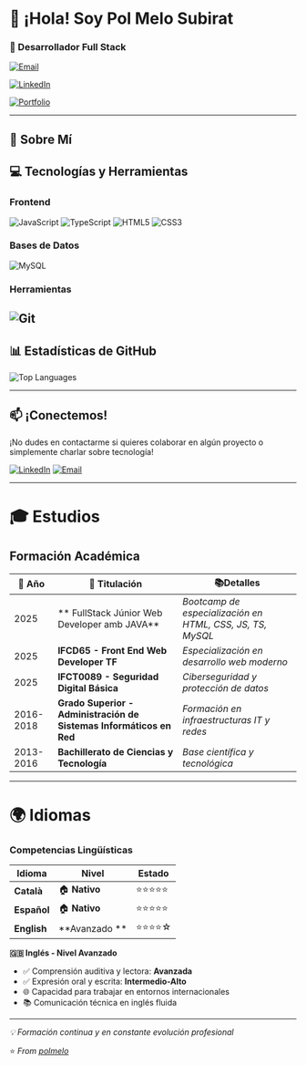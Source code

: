 # 👋 ¡Hola! Soy Pol Melo Subirat

### 💼 Desarrollador Full Stack

[![Email](https://img.shields.io/badge/Email-pol.melo14@gmail.com-D14836?style=flat-square&logo=gmail&logoColor=white)](mailto:pol.melo14@gmail.com)  


[![LinkedIn](https://img.shields.io/badge/LinkedIn-PolMelo-0077B5?style=flat-square&logo=linkedin&logoColor=white)](https://www.linkedin.com/in/PolMelo/)  


[![Portfolio](https://img.shields.io/badge/🌐_Portfolio-Pol_Melo-FF7139?style=flat-square&logo=firefox&logoColor=white)](https://polmelo.github.io/)

---

## 🚀 Sobre Mí



## 💻 Tecnologías y Herramientas

### Frontend
![JavaScript](https://img.shields.io/badge/JavaScript-F7DF1E?style=for-the-badge&logo=javascript&logoColor=black)
![TypeScript](https://img.shields.io/badge/TypeScript-3178C6?style=for-the-badge&logo=typescript&logoColor=white)
![HTML5](https://img.shields.io/badge/HTML5-E34F26?style=for-the-badge&logo=html5&logoColor=white)
![CSS3](https://img.shields.io/badge/CSS3-1572B6?style=for-the-badge&logo=css3&logoColor=white)

### Bases de Datos
![MySQL](https://img.shields.io/badge/MySQL-4479A1?style=for-the-badge&logo=mysql&logoColor=white)

### Herramientas
![Git](https://img.shields.io/badge/Git-F05032?style=for-the-badge&logo=git&logoColor=white)
---

## 📊 Estadísticas de GitHub

![Top Languages](https://github-readme-stats.vercel.app/api/top-langs/?username=polmelo&layout=compact&theme=radical)

---

## 📫 ¡Conectemos!

¡No dudes en contactarme si quieres colaborar en algún proyecto o simplemente charlar sobre tecnología!

[![LinkedIn](https://img.shields.io/badge/Conectemos_en_LinkedIn-0077B5?style=for-the-badge&logo=linkedin&logoColor=white)](https://www.linkedin.com/in/PolMelo/)
[![Email](https://img.shields.io/badge/Envíame_un_Email-D14836?style=for-the-badge&logo=gmail&logoColor=white)](mailto:pol.melo14@gmail.com)

---

# 🎓 Estudios

## **Formación Académica**

| 📅 Año | 🎯 Titulación | 📚Detalles |
|--------|---------------|----------------|
| 2025 | ** FullStack Júnior Web Developer amb JAVA** | *Bootcamp de especialización en HTML, CSS, JS, TS, MySQL* |
| 2025 | **IFCD65 - Front End Web Developer TF** | *Especialización en desarrollo web moderno* |
| 2025 | **IFCT0089 - Seguridad Digital Básica** | *Ciberseguridad y protección de datos* |
| 2016-2018 | **Grado Superior - Administración de Sistemas Informáticos en Red** | *Formación en infraestructuras IT y redes* |
| 2013-2016 | **Bachillerato de Ciencias y Tecnología** | *Base científica y tecnológica* |

---

# 🌍 Idiomas


### **Competencias Lingüísticas**

| Idioma | Nivel | Estado |
|---------|--------|---------|
| **Català** | 🏠 **Nativo** | ⭐⭐⭐⭐⭐ |
| **Español** | 🏠 **Nativo** | ⭐⭐⭐⭐⭐ |
| **English** | **Avanzado ** | ⭐⭐⭐⭐☆ |


**🇬🇧 Inglés - Nivel Avanzado**
- ✅ Comprensión auditiva y lectora: **Avanzada**
- ✅ Expresión oral y escrita: **Intermedio-Alto**
- 🌐 Capacidad para trabajar en entornos internacionales
- 📚 Comunicación técnica en inglés fluida

---

*💡 Formación continua y en constante evolución profesional*


⭐️ *From [polmelo](https://github.com/polmelo)*



